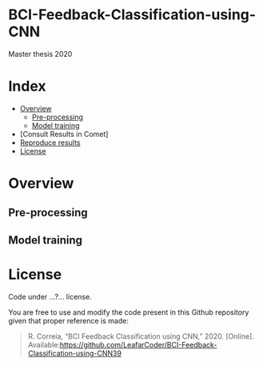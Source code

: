 # BCI-Feedback-Classification-using-CNN
Master thesis 2020


# Index
- [Overview](#overview)
  - [Pre-processing](#pre-processing)
  - [Model training](#model-training)
- [Consult Results in Comet]
- [Reproduce results](#)
- [License](#license)

# Overview

## Pre-processing

## Model training



# License

Code under ...?... license.

You are free to use and modify the code present in this Github repository given that proper reference is made:
> R.   Correia,   “BCI   Feedback   Classification   using   CNN,”   2020.   [Online].   Available:https://github.com/LeafarCoder/BCI-Feedback-Classification-using-CNN39




